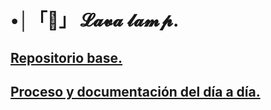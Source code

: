 # •│「🔆」 𝓛𝓪𝓿𝓪 𝓵𝓪𝓶𝓹.


## [Repositorio base.](https://github.com/d-prieto/Inkscape-fresado-y-soldadura/blob/main/Proyecto-integral.md)
## [Proceso y documentación del día a día.](https://docs.google.com/document/d/1H7r3o8q-ELfLmDD6CNDPhFKmDbUWSDsdIGsZ-K89dEM/edit?usp=sharing)

